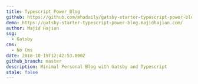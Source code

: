 ```yaml
---
title: Typescript Power Blog
github: https://github.com/mhadaily/gatsby-starter-typescript-power-blog
demo: https://gatsby-starter-typescript-power-blog.majidhajian.com/
author: Majid Hajian
ssg:
  - Gatsby
cms:
  - No Cms
date: 2018-10-19T12:42:53.000Z
github_branch: master
description: Minimal Personal Blog with Gatsby and Typescript
stale: false
---
```

